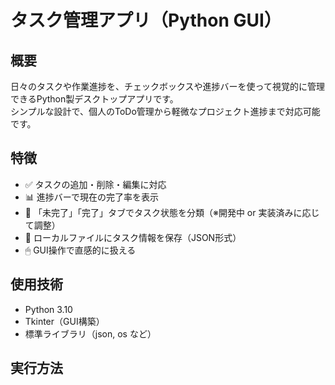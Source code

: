 # タスク管理アプリ（Python GUI）

## 概要

日々のタスクや作業進捗を、チェックボックスや進捗バーを使って視覚的に管理できるPython製デスクトップアプリです。  
シンプルな設計で、個人のToDo管理から軽微なプロジェクト進捗まで対応可能です。

## 特徴

- ✅ タスクの追加・削除・編集に対応
- 📊 進捗バーで現在の完了率を表示
- 📂 「未完了」「完了」タブでタスク状態を分類（※開発中 or 実装済みに応じて調整）
- 💾 ローカルファイルにタスク情報を保存（JSON形式）
- 🖱 GUI操作で直感的に扱える

## 使用技術

- Python 3.10
- Tkinter（GUI構築）
- 標準ライブラリ（json, os など）

## 実行方法

